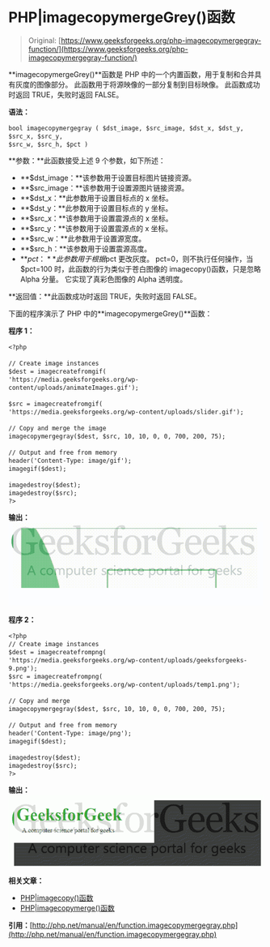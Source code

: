 # PHP|imagecopymergeGrey()函数

> Original: [https://www.geeksforgeeks.org/php-imagecopymergegray-function/](https://www.geeksforgeeks.org/php-imagecopymergegray-function/)

**imagecopymergeGrey()**函数是 PHP 中的一个内置函数，用于复制和合并具有灰度的图像部分。 此函数用于将源映像的一部分复制到目标映像。 此函数成功时返回 TRUE，失败时返回 FALSE。

**语法：**

```
bool imagecopymergegray ( $dst_image, $src_image, $dst_x, $dst_y, $src_x, $src_y, 
$src_w, $src_h, $pct )
```

**参数：**此函数接受上述 9 个参数，如下所述：

*   **$dst_image：**该参数用于设置目标图片链接资源。
*   **$src_image：**该参数用于设置源图片链接资源。
*   **$dst_x：**此参数用于设置目标点的 x 坐标。
*   **$dst_y：**此参数用于设置目标点的 y 坐标。
*   **$src_x：**该参数用于设置震源点的 x 坐标。
*   **$src_y：**该参数用于设置震源点的 x 坐标。
*   **$src_w：**此参数用于设置源宽度。
*   **$src_h：**该参数用于设置震源高度。
*   **$pct：**此参数用于根据$pct 更改灰度。 $%的范围是 0 到 100，其中 0 表示完全灰度，100 表示不变。 如果$pct=0，则不执行任何操作，当$pct=100 时，此函数的行为类似于苍白图像的 imagecopy()函数，只是忽略 Alpha 分量。 它实现了真彩色图像的 Alpha 透明度。

**返回值：**此函数成功时返回 TRUE，失败时返回 FALSE。

下面的程序演示了 PHP 中的**imagecopymergeGrey()**函数：

**程序 1：**

```
<?php

// Create image instances
$dest = imagecreatefromgif(
'https://media.geeksforgeeks.org/wp-content/uploads/animateImages.gif');

$src = imagecreatefromgif(
'https://media.geeksforgeeks.org/wp-content/uploads/slider.gif');

// Copy and merge the image
imagecopymergegray($dest, $src, 10, 10, 0, 0, 700, 200, 75);

// Output and free from memory
header('Content-Type: image/gif');
imagegif($dest);

imagedestroy($dest);
imagedestroy($src);
?>
```

**输出：**
![image](img/6469e5672024e507f857833c21c1e10f.png)

**程序 2：**

```
<?php
// Create image instances
$dest = imagecreatefrompng(
'https://media.geeksforgeeks.org/wp-content/uploads/geeksforgeeks-9.png');
$src = imagecreatefrompng(
'https://media.geeksforgeeks.org/wp-content/uploads/temp1.png');

// Copy and merge
imagecopymergegray($dest, $src, 10, 10, 0, 0, 700, 200, 75);

// Output and free from memory
header('Content-Type: image/png');
imagegif($dest);

imagedestroy($dest);
imagedestroy($src);
?>
```

**输出：**
![image](img/d14033e4cbcbcea0e9913abd8e28cb05.png)

**相关文章：**

*   [PHP|imagecopy()函数](https://www.geeksforgeeks.org/php-imagecopy-function/)
*   [PHP|imagecopymerge()函数](https://www.geeksforgeeks.org/php-imagecopymerge-function/)

**引用：**[http://php.net/manual/en/function.imagecopymergegray.php](http://php.net/manual/en/function.imagecopymergegray.php)